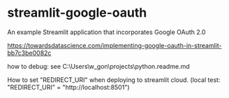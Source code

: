# streamlit-google-oauth
An example Streamlit application that incorporates Google OAuth 2.0

https://towardsdatascience.com/implementing-google-oauth-in-streamlit-bb7c3be0082c


how to debug: see C:\Users\w_gon\projects\python.readme.md

How to set "REDIRECT_URI" when deploying to streamlit cloud.
(local test:  "REDIRECT_URI" = "http://localhost:8501")